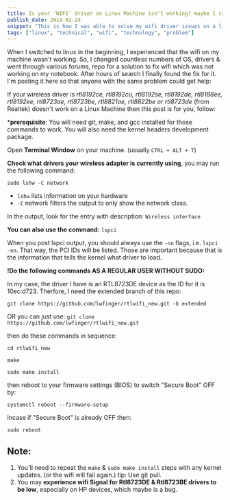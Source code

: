 ```yaml
---
title: Is your 'WIFI' driver on Linux Machine isn't working? maybe I can help you.
publish_date: 2019-02-24
snippet: "This is how I was able to solve my wifi driver issues on a linux OS that did not provide the driver support for my PC"
tags: ["linux", "technical", "wifi", "technology", "problem"]
---
```


When I switched to linux in the beginning, I experienced that the wifi on my
machine wasn't working. So, I changed countless numbers of OS, drivers & went
through various forums, repo for a solution to fix wifi which was not working on
my notebook. After hours of search I finally found the fix for it. I'm posting
it here so that anyone with the same problem could get help:

If your wireless driver is _rtl8192ce, rtl8192cu, rtl8192se, rtl8192de,
rtl8188ee, rtl8192ee, rtl8723ae, rtl8723be, rtl8821ae, rtl8822be or rtl8723de_
(from Realtek) doesn't work on a Linux Machine then this post is for you,
follow:

\***prerequisite**: You will need git, make, and gcc installed for those
commands to work. You will also need the kernel headers development package.

Open **Terminal Window** on your machine. (usually `CTRL + ALT + T`)

**Check what drivers your wireless adapter is currently using**, you may run the
following command:

`sudo lshw -C network`

- `lshw` lists information on your hardware
- `-C` network filters the output to only show the network class.

In the output, look for the entry with description: `Wireless interface`

**You can also use the command:** `lspci`

When you post lspci output, you should always use the `-nn` flags, i.e.
`lspci -nn`. That way, the PCI IDs will be listed. Those are important because
that is the information that tells the kernel what driver to load.

**!Do the following commands AS A REGULAR USER WITHOUT SUDO:**

In my case, the driver I have is an RTL8723DE device as the ID for it is
10ec:d723. Therfore, I need the extended branch of this repo:

`git clone https://github.com/lwfinger/rtlwifi_new.git -b extended`

OR you can just use: `git clone https://github.com/lwfinger/rtlwifi_new.git`

then do these commands in sequence:

`cd rtlwifi_new`

`make`

`sudo make install`

then reboot to your firmware settings (BIOS) to switch "Secure Boot" OFF by:

`systemctl reboot --firmware-setup`

Incase if "Secure Boot" is already OFF then:

`sudo reboot`

## Note:

1. You'll need to repeat the `make` & `sudo make install` steps with any kernel updates. (or the wifi will fail again.) tip: Use git pull.
2. You may **experience wifi Signal for Rtl8723DE & Rtl8723BE drivers to be low**, especially on HP devices, which maybe is a bug.

